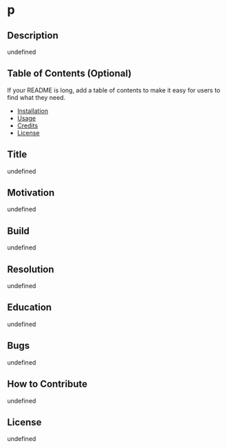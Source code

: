 # p 

## Description
undefined

## Table of Contents (Optional)

If your README is long, add a table of contents to make it easy for users to find what they need.

- [Installation](#installation)
- [Usage](#usage)
- [Credits](#credits)
- [License](#license)

## Title
undefined

## Motivation
undefined

## Build
undefined


## Resolution

undefined

## Education
undefined


## Bugs
undefined
    
## How to Contribute
undefined

## License
undefined

